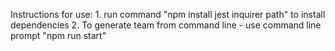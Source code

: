 Instructions for use:
    1. run command "npm install jest inquirer path" to install dependencies 
    2. To generate team from command line - use command line prompt "npm run start"